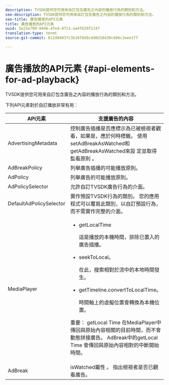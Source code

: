 ```yaml
---
description: TVSDK提供您可用來自訂包含廣告之內容的播放行為的類別和方法。
seo-description: TVSDK提供您可用來自訂包含廣告之內容的播放行為的類別和方法。
seo-title: 廣告播放的API元素
title: 廣告播放的API元素
uuid: 5e21e709-8446-4fed-8711-aa4f629f1147
translation-type: tm+mt
source-git-commit: 812d04037c3b18f8d8cdd0d18430c686c3eee1ff

---
```



# 廣告播放的API元素 {#api-elements-for-ad-playback}

TVSDK提供您可用來自訂包含廣告之內容的播放行為的類別和方法。

下列API元素對於自訂播放非常有用：

<table id="table_B07E373B9D2B425AB36466B1D42411AD"> 
 <thead> 
  <tr> 
   <th colname="col1" class="entry"> API元素 </th> 
   <th colname="col2" class="entry"> 支援廣告的內容 </th> 
  </tr> 
 </thead>
 <tbody> 
  <tr> 
   <td colname="col1"><span class="apiname"> AdvertisingMetadata </span> </td> 
   <td colname="col2">控制廣告插播是否應標示為已被檢視者觀看，如果是，應於何時標籤。 使用setAdBreakAsWatched和getAdBreakAsWatched來設 <span class="codeph"> 定並取得</span> 監看原則 <span class="codeph"></span>。 </td> 
  </tr> 
  <tr> 
   <td colname="col1"><span class="apiname"> AdBreakPolicy</span> </td> 
   <td colname="col2"> 列舉廣告插播的可能播放原則。 </td> 
  </tr> 
  <tr> 
   <td colname="col1"><span class="apiname"> AdPolicy</span> </td> 
   <td colname="col2"> 列舉廣告的可能播放原則。 </td> 
  </tr> 
  <tr> 
   <td colname="col1"><span class="apiname"> AdPolicySelector </span> </td> 
   <td colname="col2"> 允許自訂TVSDK廣告行為的介面。 </td> 
  </tr> 
  <tr> 
   <td colname="col1"><span class="apiname"> DefaultAdPolicySelector </span> </td> 
   <td colname="col2"> 實作預設TVSDK行為的類別。 您的應用程式可以覆寫此類別，以自訂預設行為，而不需實作完整的介面。 </td> 
  </tr> 
  <tr> 
   <td colname="col1"> <span class="apiname"> MediaPlayer</span> </td> 
   <td colname="col2"> 
    <ul id="ul_37700A741403448A8760FDDA68B099AA"> 
     <li id="li_B465170D449E49489C5924572BEEB4A5"><span class="codeph"> getLocalTime</span> <p>這是播放的本機時間，排除已置入的廣告插播。 </p> </li> 
     <li id="li_D9D68CF428904BB2B84E1BCE828A90DC"><span class="codeph"> seekToLocal</span>。 <p>在此，搜索相對於流中的本地時間發生。 </p> </li> 
     <li id="li_9DBCA75537DC4824AA66B53A3FA28812"><span class="codeph"> getTimeline.convertToLocalTime</span>。 <p>時間軸上的虛擬位置會轉換為本機位置。 </p> </li> 
    </ul> <p>重要： <span class="codeph"> getLocal</span> Time <span class="codeph"></span> 在MediaPlayer中傳回與原始內容相關的目前時間，而不會動態拼接廣告。 <span class="codeph"> AdBreak中的getLocal</span> Time <span class="codeph"></span> 會傳回與原始內容相對的中斷開始時間。 </p> </td> 
  </tr> 
  <tr> 
   <td colname="col1"><span class="apiname"> AdBreak</span> </td> 
   <td colname="col2"><span class="codeph"> isWatched屬性</span> 。 指出檢視者是否已觀看廣告。 </td> 
  </tr> 
 </tbody> 
</table>

